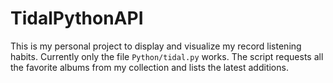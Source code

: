 # TidalPythonAPI

This is my personal project to display and visualize my record listening habits.
Currently only the file `Python/tidal.py` works. The script requests all the favorite albums from my collection and lists the latest additions.
